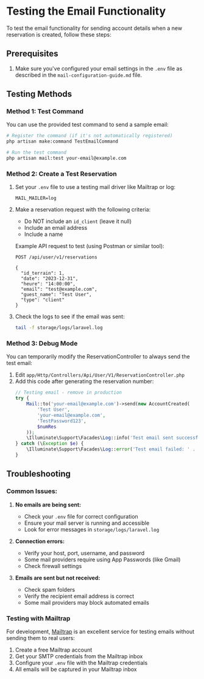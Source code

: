 # Testing the Email Functionality

To test the email functionality for sending account details when a new reservation is created, follow these steps:

## Prerequisites
1. Make sure you've configured your email settings in the `.env` file as described in the `mail-configuration-guide.md` file.

## Testing Methods

### Method 1: Test Command
You can use the provided test command to send a sample email:

```bash
# Register the command (if it's not automatically registered)
php artisan make:command TestEmailCommand

# Run the test command
php artisan mail:test your-email@example.com
```

### Method 2: Create a Test Reservation
1. Set your `.env` file to use a testing mail driver like Mailtrap or log:
   ```
   MAIL_MAILER=log
   ```

2. Make a reservation request with the following criteria:
   - Do NOT include an `id_client` (leave it null)
   - Include an email address
   - Include a name
   
   Example API request to test (using Postman or similar tool):
   ```
   POST /api/user/v1/reservations
   
   {
     "id_terrain": 1,
     "date": "2023-12-31",
     "heure": "14:00:00",
     "email": "test@example.com",
     "guest_name": "Test User",
     "type": "client"
   }
   ```

3. Check the logs to see if the email was sent:
   ```bash
   tail -f storage/logs/laravel.log
   ```

### Method 3: Debug Mode
You can temporarily modify the ReservationController to always send the test email:

1. Edit `app/Http/Controllers/Api/User/V1/ReservationController.php`
2. Add this code after generating the reservation number:
   ```php
   // Testing email - remove in production
   try {
       Mail::to('your-email@example.com')->send(new AccountCreated(
           'Test User',
           'your-email@example.com',
           'TestPassword123',
           $numRes
       ));
       \Illuminate\Support\Facades\Log::info('Test email sent successfully');
   } catch (\Exception $e) {
       \Illuminate\Support\Facades\Log::error('Test email failed: ' . $e->getMessage());
   }
   ```

## Troubleshooting

### Common Issues:

1. **No emails are being sent:**
   - Check your `.env` file for correct configuration
   - Ensure your mail server is running and accessible
   - Look for error messages in `storage/logs/laravel.log`

2. **Connection errors:**
   - Verify your host, port, username, and password
   - Some mail providers require using App Passwords (like Gmail)
   - Check firewall settings

3. **Emails are sent but not received:**
   - Check spam folders
   - Verify the recipient email address is correct
   - Some mail providers may block automated emails

### Testing with Mailtrap

For development, [Mailtrap](https://mailtrap.io/) is an excellent service for testing emails without sending them to real users:

1. Create a free Mailtrap account
2. Get your SMTP credentials from the Mailtrap inbox
3. Configure your `.env` file with the Mailtrap credentials
4. All emails will be captured in your Mailtrap inbox 
